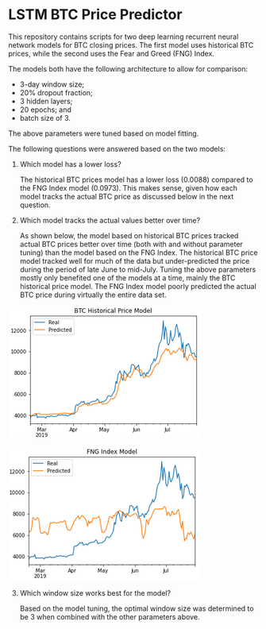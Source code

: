# LSTM BTC Price Predictor
This repository contains scripts for two deep learning recurrent neural network models for BTC closing prices. The first model uses historical BTC prices, while the second uses the Fear and Greed (FNG) Index.

The models both have the following architecture to allow for comparison:

- 3-day window size;
- 20% dropout fraction;
- 3 hidden layers;
- 20 epochs; and
- batch size of 3.

The above parameters were tuned based on model fitting.

The following questions were answered based on the two models:
1. Which model has a lower loss?

    The historical BTC prices model has a lower loss (0.0088) compared to the FNG Index model (0.0973). This makes sense, given how each model tracks the actual BTC price as discussed below in the next question.

2. Which model tracks the actual values better over time?

    As shown below, the model based on historical BTC prices tracked actual BTC prices better over time (both with and without parameter tuning) than the model based on the FNG Index. The historical BTC price model tracked well for much of the data but under-predicted the price during the period of late June to mid-July. Tuning the above parameters mostly only benefited one of the models at a time, mainly the BTC historical price model. The FNG Index model poorly predicted the actual BTC price during virtually the entire data set.

![BTC Historical Price Model](Model_Plots/BTC_historical_price_model_plot.png)

![FNG Index Model](Model_Plots/FNG_index_model_plot.png)    

3. Which window size works best for the model?

    Based on the model tuning, the optimal window size was determined to be 3 when combined with the other parameters above.

